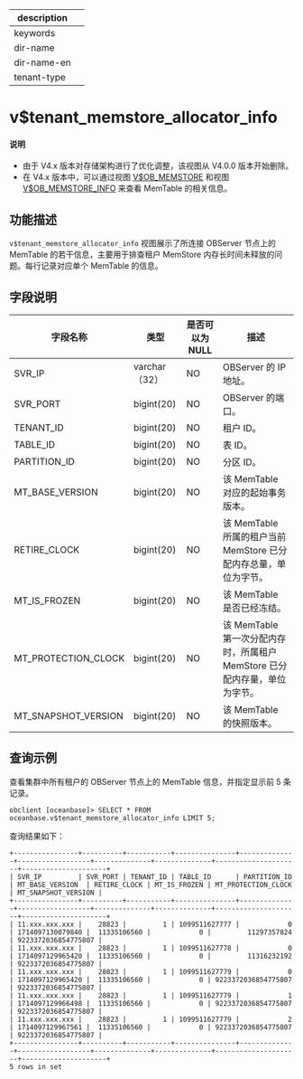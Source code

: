 |description||
|---|---|
|keywords||
|dir-name||
|dir-name-en||
|tenant-type||

# v$tenant_memstore_allocator_info

<main id="notice" type='explain'>
<h4>说明</h4>
<ul><li>由于 V4.x 版本对存储架构进行了优化调整，该视图从 V4.0.0 版本开始删除。</li>
<li>在 V4.x 版本中，可以通过视图 <a href="30700.v-memstore-of-sys-tenant.md">V$OB_MEMSTORE</a> 和视图 <a href="32400.v-ob_memstore_info-of-sys-tenant.md">V$OB_MEMSTORE_INFO</a> 来查看 MemTable 的相关信息。</li></ul>
</main>

## 功能描述

`v$tenant_memstore_allocator_info` 视图展示了所连接 OBServer 节点上的 MemTable 的若干信息，主要用于排查租户 MemStore 内存长时间未释放的问题。每行记录对应单个 MemTable 的信息。

## 字段说明

|      **字段名称**   |   **类型**  | **是否可以为 NULL** |                  **描述**                   |
|---------------------|-------------|----------------|-------------------------------------------------|
| SVR_IP              | varchar（32） | NO             | OBServer 的 IP 地址。                         |
| SVR_PORT            | bigint(20)  | NO             | OBServer 的端口。                             |
| TENANT_ID           | bigint(20)  | NO             | 租户 ID。                                    |
| TABLE_ID            | bigint(20)  | NO             | 表 ID。                                     |
| PARTITION_ID        | bigint(20)  | NO             | 分区 ID。                                    |
| MT_BASE_VERSION     | bigint(20)  | NO             | 该 MemTable 对应的起始事务版本。                     |
| RETIRE_CLOCK        | bigint(20)  | NO             | 该 MemTable 所属的租户当前 MemStore 已分配内存总量，单位为字节。      |
| MT_IS_FROZEN        | bigint(20)  | NO             | 该 MemTable 是否已经冻结。                        |
| MT_PROTECTION_CLOCK | bigint(20)  | NO             | 该 MemTable 第一次分配内存时，所属租户 MemStore 已分配内存量，单位为字节。 |
| MT_SNAPSHOT_VERSION | bigint(20)  | NO             | 该 MemTable 的快照版本。                         |

## 查询示例

查看集群中所有租户的 OBServer 节点上的 MemTable 信息，并指定显示前 5 条记录。

```shell
obclient [oceanbase]> SELECT * FROM oceanbase.v$tenant_memstore_allocator_info LIMIT 5;
```

查询结果如下：

```shell
+----------------+----------+-----------+---------------+--------------+------------------+--------------+--------------+---------------------+---------------------+
| SVR_IP         | SVR_PORT | TENANT_ID | TABLE_ID      | PARTITION_ID | MT_BASE_VERSION  | RETIRE_CLOCK | MT_IS_FROZEN | MT_PROTECTION_CLOCK | MT_SNAPSHOT_VERSION |
+----------------+----------+-----------+---------------+--------------+------------------+--------------+--------------+---------------------+---------------------+
| 11.xxx.xxx.xxx |    28823 |         1 | 1099511627777 |            0 | 1714097130079840 |  11335106560 |            0 |         11297357824 | 9223372036854775807 |
| 11.xxx.xxx.xxx |    28823 |         1 | 1099511627778 |            0 | 1714097129965420 |  11335106560 |            0 |         11316232192 | 9223372036854775807 |
| 11.xxx.xxx.xxx |    28823 |         1 | 1099511627779 |            0 | 1714097129965420 |  11335106560 |            0 | 9223372036854775807 | 9223372036854775807 |
| 11.xxx.xxx.xxx |    28823 |         1 | 1099511627779 |            1 | 1714097129966498 |  11335106560 |            0 | 9223372036854775807 | 9223372036854775807 |
| 11.xxx.xxx.xxx |    28823 |         1 | 1099511627779 |            2 | 1714097129967561 |  11335106560 |            0 | 9223372036854775807 | 9223372036854775807 |
+----------------+----------+-----------+---------------+--------------+------------------+--------------+--------------+---------------------+---------------------+
5 rows in set
```
